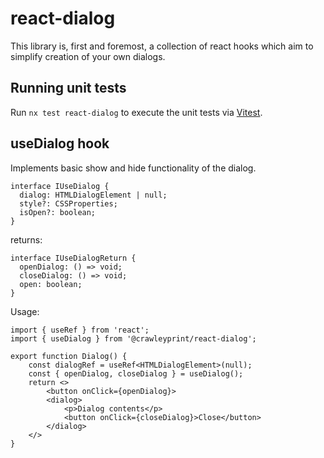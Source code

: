 # react-dialog

This library is, first and foremost, a collection of react hooks which aim to simplify
creation of your own dialogs.

## Running unit tests

Run `nx test react-dialog` to execute the unit tests via [Vitest](https://vitest.dev/).

## useDialog hook

Implements basic show and hide functionality of the dialog.

```
interface IUseDialog {
  dialog: HTMLDialogElement | null;
  style?: CSSProperties;
  isOpen?: boolean;
}
```

returns:

```
interface IUseDialogReturn {
  openDialog: () => void;
  closeDialog: () => void;
  open: boolean;
}
```

Usage:

```
import { useRef } from 'react';
import { useDialog } from '@crawleyprint/react-dialog';

export function Dialog() {
    const dialogRef = useRef<HTMLDialogElement>(null);
    const { openDialog, closeDialog } = useDialog();
    return <>
        <button onClick={openDialog}>
        <dialog>
            <p>Dialog contents</p>
            <button onClick={closeDialog}>Close</button>
        </dialog>
    </>
}
```
